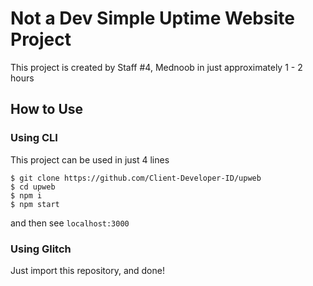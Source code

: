 # Not a Dev Simple Uptime Website Project
This project is created by Staff #4, Mednoob in just approximately 1 - 2 hours

## How to Use

### Using CLI
This project can be used in just 4 lines
```
$ git clone https://github.com/Client-Developer-ID/upweb
$ cd upweb
$ npm i
$ npm start
```
and then see `localhost:3000`

### Using Glitch
Just import this repository, and done!